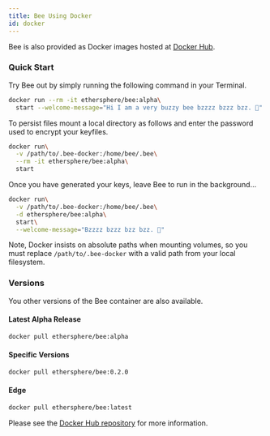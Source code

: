 ```yaml
---
title: Bee Using Docker
id: docker
---
```


Bee is also provided as Docker images hosted at [Docker Hub](https://hub.docker.com/r/ethersphere/bee).

### Quick Start

Try Bee out by simply running the following command in your Terminal. 

```sh
docker run --rm -it ethersphere/bee:alpha\
  start --welcome-message="Hi I am a very buzzy bee bzzzz bzzz bzz. 🐝"
```

To persist files mount a local directory as follows and enter the password used to encrypt your keyfiles.

```sh
docker run\
  -v /path/to/.bee-docker:/home/bee/.bee\
  --rm -it ethersphere/bee:alpha\
  start
```

Once you have generated your keys, leave Bee to run in the background...

```sh
docker run\
  -v /path/to/.bee-docker:/home/bee/.bee\
  -d ethersphere/bee:alpha\
  start\
  --welcome-message="Bzzzz bzzz bzz bzz. 🐝"
```

Note, Docker insists on absolute paths when mounting volumes, so you must replace `/path/to/.bee-docker` with a valid path from your local filesystem.

### Versions

You other versions of the Bee container are also available.

#### Latest Alpha Release

```sh
docker pull ethersphere/bee:alpha
```

#### Specific Versions

```sh
docker pull ethersphere/bee:0.2.0
```

#### Edge

```sh
docker pull ethersphere/bee:latest
```

Please see the [Docker Hub repository](https://hub.docker.com/r/ethersphere/bee) for more information.